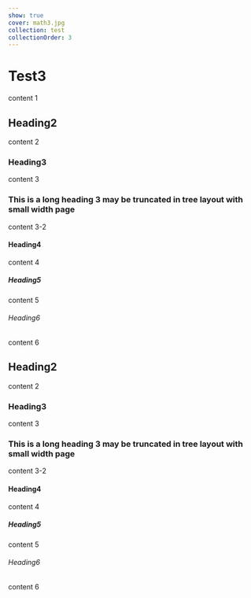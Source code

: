 ```yaml
---
show: true
cover: math3.jpg
collection: test
collectionOrder: 3
---
```


# Test3
content 1

## Heading2

content 2

### Heading3
content 3

### This is a long heading 3 may be truncated in tree layout with small width page

content 3-2

#### Heading4
content 4

##### Heading5
content 5

###### Heading6
content 6

## Heading2

content 2

### Heading3
content 3

### This is a long heading 3 may be truncated in tree layout with small width page

content 3-2

#### Heading4
content 4

##### Heading5
content 5

###### Heading6
content 6
